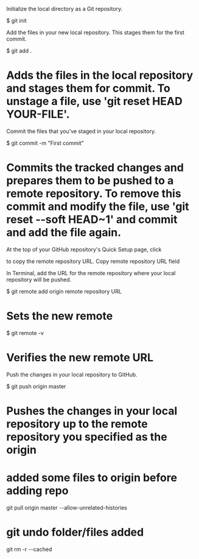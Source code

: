 Initialize the local directory as a Git repository.

$ git init

Add the files in your new local repository. This stages them for the first commit.

$ git add .
# Adds the files in the local repository and stages them for commit. To unstage a file, use 'git reset HEAD YOUR-FILE'.

Commit the files that you've staged in your local repository.

$ git commit -m "First commit"
# Commits the tracked changes and prepares them to be pushed to a remote repository. To remove this commit and modify the file, use 'git reset --soft HEAD~1' and commit and add the file again.

At the top of your GitHub repository's Quick Setup page, click

to copy the remote repository URL.
Copy remote repository URL field

In Terminal, add the URL for the remote repository where your local repository will be pushed.

$ git remote add origin remote repository URL
# Sets the new remote
$ git remote -v
# Verifies the new remote URL

Push the changes in your local repository to GitHub.

$ git push origin master
# Pushes the changes in your local repository up to the remote repository you specified as the origin

# added some files to origin before adding repo
git pull origin master --allow-unrelated-histories

# git undo folder/files added
git rm -r --cached <folder>

